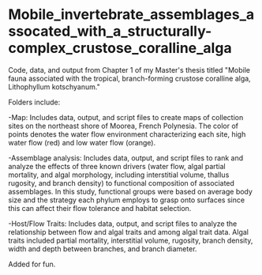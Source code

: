 # Mobile_invertebrate_assemblages_assocated_with_a_structurally-complex_crustose_coralline_alga
Code, data, and output from Chapter 1 of my Master's thesis titled "Mobile fauna associated with the tropical, branch-forming crustose coralline alga, Lithophyllum kotschyanum."

Folders include:

-Map: Includes data, output, and script files to create maps of collection sites on the northeast shore of Moorea, French Polynesia. The color of points denotes the water flow environment characterizing each site, high water flow (red) and low water flow (orange).

-Assemblage analysis: Includes data, output, and script files to rank and analyze the effects of three known drivers (water flow, algal partial mortality, and algal morphology, including interstitial volume, thallus rugosity, and branch density) to functional composition of associated assemblages. In this study, functional groups were based on average body size and the strategy each phylum employs to grasp onto surfaces since this can affect their flow tolerance and habitat selection.

-Host/Flow Traits: Includes data, output, and script files to analyze the relationship between flow and algal traits and among algal trait data. Algal traits included partial mortality, interstitial volume, rugosity, branch density, width and depth between branches, and branch diameter.

Added for fun.
